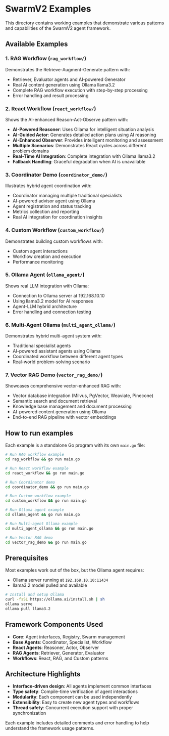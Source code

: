 # SwarmV2 Examples

This directory contains working examples that demonstrate various patterns and capabilities of the SwarmV2 agent framework.

## Available Examples

### 1. RAG Workflow (`rag_workflow/`)
Demonstrates the Retrieve-Augment-Generate pattern with:
- Retriever, Evaluator agents and AI-powered Generator
- Real AI content generation using Ollama llama3.2
- Complete RAG workflow execution with step-by-step processing
- Error handling and result processing

### 2. React Workflow (`react_workflow/`)
Shows the AI-enhanced Reason-Act-Observe pattern with:
- **AI-Powered Reasoner**: Uses Ollama for intelligent situation analysis
- **AI-Guided Actor**: Generates detailed action plans using AI reasoning
- **AI-Enhanced Observer**: Provides intelligent monitoring and assessment
- **Multiple Scenarios**: Demonstrates React cycles across different problem domains
- **Real-Time AI Integration**: Complete integration with Ollama llama3.2
- **Fallback Handling**: Graceful degradation when AI is unavailable

### 3. Coordinator Demo (`coordinator_demo/`)
Illustrates hybrid agent coordination with:
- Coordinator managing multiple traditional specialists
- AI-powered advisor agent using Ollama
- Agent registration and status tracking
- Metrics collection and reporting
- Real AI integration for coordination insights

### 4. Custom Workflow (`custom_workflow/`)
Demonstrates building custom workflows with:
- Custom agent interactions
- Workflow creation and execution
- Performance monitoring

### 5. Ollama Agent (`ollama_agent/`)
Shows real LLM integration with Ollama:
- Connection to Ollama server at 192.168.10.10
- Using llama3.2 model for AI responses
- Agent-LLM hybrid architecture
- Error handling and connection testing

### 6. Multi-Agent Ollama (`multi_agent_ollama/`)
Demonstrates hybrid multi-agent system with:
- Traditional specialist agents
- AI-powered assistant agents using Ollama
- Coordinated workflow between different agent types
- Real-world problem-solving scenario

### 7. Vector RAG Demo (`vector_rag_demo/`)
Showcases comprehensive vector-enhanced RAG with:
- Vector database integration (Milvus, PgVector, Weaviate, Pinecone)
- Semantic search and document retrieval
- Knowledge base management and document processing
- AI-powered content generation using Ollama
- End-to-end RAG pipeline with vector embeddings

## How to run examples

Each example is a standalone Go program with its own `main.go` file:

```bash
# Run RAG workflow example
cd rag_workflow && go run main.go

# Run React workflow example  
cd react_workflow && go run main.go

# Run Coordinator demo
cd coordinator_demo && go run main.go

# Run Custom workflow example
cd custom_workflow && go run main.go

# Run Ollama agent example
cd ollama_agent && go run main.go

# Run Multi-agent Ollama example
cd multi_agent_ollama && go run main.go

# Run Vector RAG demo
cd vector_rag_demo && go run main.go
```

## Prerequisites

Most examples work out of the box, but the Ollama agent requires:
- Ollama server running at `192.168.10.10:11434`
- llama3.2 model pulled and available

```bash
# Install and setup Ollama
curl -fsSL https://ollama.ai/install.sh | sh
ollama serve
ollama pull llama3.2
```

## Framework Components Used

- **Core**: Agent interfaces, Registry, Swarm management
- **Base Agents**: Coordinator, Specialist, Workflow
- **React Agents**: Reasoner, Actor, Observer
- **RAG Agents**: Retriever, Generator, Evaluator
- **Workflows**: React, RAG, and Custom patterns

## Architecture Highlights

- **Interface-driven design**: All agents implement common interfaces
- **Type safety**: Compile-time verification of agent interactions
- **Modularity**: Each component can be used independently
- **Extensibility**: Easy to create new agent types and workflows
- **Thread safety**: Concurrent execution support with proper synchronization

Each example includes detailed comments and error handling to help understand the framework usage patterns.
